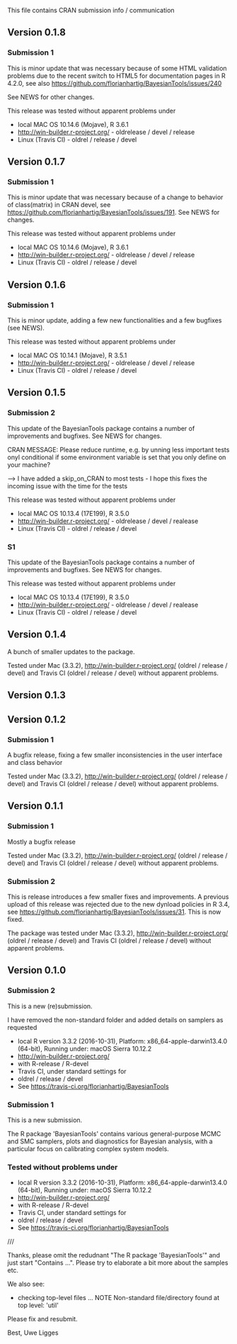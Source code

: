 This file contains CRAN submission info / communication

## Version 0.1.8

### Submission 1

This is minor update that was necessary because of some HTML validation problems due to the recent switch to HTML5 for documentation pages in R 4.2.0, see also https://github.com/florianhartig/BayesianTools/issues/240

See NEWS for other changes.

This release was tested without apparent problems under

* local MAC OS 10.14.6 (Mojave), R 3.6.1
* http://win-builder.r-project.org/ - oldrelease / devel / release
* Linux (Travis CI) - oldrel / release / devel

## Version 0.1.7

### Submission 1

This is minor update that was necessary because of a change to behavior of class(matrix) in CRAN devel, see https://github.com/florianhartig/BayesianTools/issues/191. See NEWS for changes.

This release was tested without apparent problems under

* local MAC OS 10.14.6 (Mojave), R 3.6.1
* http://win-builder.r-project.org/ - oldrelease / devel / release
* Linux (Travis CI) - oldrel / release / devel

## Version 0.1.6

### Submission 1

This is minor update, adding a few new functionalities and a few bugfixes (see NEWS).

This release was tested without apparent problems under

* local MAC OS 10.14.1 (Mojave), R 3.5.1
* http://win-builder.r-project.org/ - oldrelease / devel / release
* Linux (Travis CI) - oldrel / release / devel


## Version 0.1.5


### Submission 2

This update of the BayesianTools package contains a number of improvements and bugfixes. See NEWS for changes. 

CRAN MESSAGE: Please reduce runtime, e.g. by unning less important tests onyl conditional if some environment variable is set that you only define on your machine? 

--> I have added a skip_on_CRAN to most tests - I hope this fixes the incoming issue with the time for the tests 

This release was tested without apparent problems under

* local MAC OS 10.13.4 (17E199), R 3.5.0
* http://win-builder.r-project.org/ - oldrelease / devel / realease
* Linux (Travis CI) - oldrel / release / devel

### S1

This update of the BayesianTools package contains a number of improvements and bugfixes. See NEWS for changes. 

This release was tested without apparent problems under

* local MAC OS 10.13.4 (17E199), R 3.5.0
* http://win-builder.r-project.org/ - oldrelease / devel / realease
* Linux (Travis CI) - oldrel / release / devel


## Version 0.1.4

A bunch of smaller updates to the package. 

Tested under Mac (3.3.2), http://win-builder.r-project.org/ (oldrel / release / devel) and Travis CI  (oldrel / release / devel) without apparent problems.

## Version 0.1.3



## Version 0.1.2

### Submission 1

A bugfix release, fixing a few smaller inconsistencies in the user interface and class behavior

Tested under Mac (3.3.2), http://win-builder.r-project.org/ (oldrel / release / devel) and Travis CI  (oldrel / release / devel) without apparent problems.

## Version 0.1.1

### Submission 1

Mostly a bugfix release

Tested under Mac (3.3.2), http://win-builder.r-project.org/ (oldrel / release / devel) and Travis CI  (oldrel / release / devel) without apparent problems.

### Submission 2

This is release introduces a few smaller fixes and improvements. A previous upload of this release was rejected due to the new dynload policies in R 3.4, see https://github.com/florianhartig/BayesianTools/issues/31. This is now fixed. 

The package was tested under Mac (3.3.2), http://win-builder.r-project.org/ (oldrel / release / devel) and Travis CI  (oldrel / release / devel) without apparent problems.

## Version 0.1.0

### Submission 2


This is a new (re)submission. 

I have removed the non-standard folder and added details on samplers as requested

* local R version 3.3.2 (2016-10-31), Platform: x86_64-apple-darwin13.4.0 (64-bit), Running under: macOS Sierra 10.12.2
* http://win-builder.r-project.org/
 * with R-release / R-devel
* Travis CI, under standard settings for
 * oldrel / release / devel
 * See https://travis-ci.org/florianhartig/BayesianTools

### Submission 1

This is a new submission. 

The R package 'BayesianTools' contains various general-purpose MCMC and SMC samplers, plots and diagnostics for Bayesian analysis, with a particular focus on calibrating complex system models.

### Tested without problems under

* local R version 3.3.2 (2016-10-31), Platform: x86_64-apple-darwin13.4.0 (64-bit), Running under: macOS Sierra 10.12.2
* http://win-builder.r-project.org/
 * with R-release / R-devel
* Travis CI, under standard settings for
 * oldrel / release / devel
 * See https://travis-ci.org/florianhartig/BayesianTools
 
 ///
 
 Thanks,
please omit the redudnant "The R package 'BayesianTools'" and just start "Contains ...". Please try to elaborate a bit more about the samples etc.

We also see:

* checking top-level files ... NOTE
Non-standard file/directory found at top level:
  'util'

Please fix and resubmit.

Best,
Uwe Ligges


